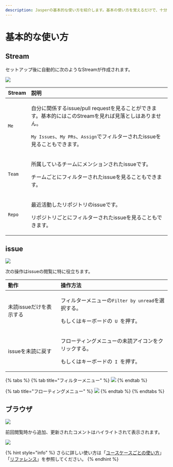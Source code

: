 ```yaml
---
description: Jasperの基本的な使い方を紹介します。基本の使い方を覚えるだけで、十分に効率的にissueを閲覧できるようになります。
---
```


# 基本的な使い方

## Stream

セットアップ後に自動的に次のようなStreamが作成されます。

![](../.gitbook/assets/initial-streams.png)

<table>
  <thead>
    <tr>
      <th style="text-align:left">Stream</th>
      <th style="text-align:left">&#x8AAC;&#x660E;</th>
    </tr>
  </thead>
  <tbody>
    <tr>
      <td style="text-align:left"><code>Me</code>
      </td>
      <td style="text-align:left">
        <p>&#x81EA;&#x5206;&#x306B;&#x95A2;&#x4FC2;&#x3059;&#x308B;issue/pull request&#x3092;&#x898B;&#x308B;&#x3053;&#x3068;&#x304C;&#x3067;&#x304D;&#x307E;&#x3059;&#x3002;&#x57FA;&#x672C;&#x7684;&#x306B;&#x306F;&#x3053;&#x306E;Stream&#x3092;&#x898B;&#x308C;&#x3070;&#x898B;&#x843D;&#x3068;&#x3057;&#x306F;&#x3042;&#x308A;&#x307E;&#x305B;&#x3093;&#x3002;</p>
        <p><code>My Issues</code>&#x3001;<code>My PRs</code>&#x3001;<code>Assign</code>&#x3067;&#x30D5;&#x30A3;&#x30EB;&#x30BF;&#x30FC;&#x3055;&#x308C;&#x305F;issue&#x3092;&#x898B;&#x308B;&#x3053;&#x3068;&#x3082;&#x3067;&#x304D;&#x307E;&#x3059;&#x3002;</p>
      </td>
    </tr>
    <tr>
      <td style="text-align:left"><code>Team</code>
      </td>
      <td style="text-align:left">
        <p>&#x6240;&#x5C5E;&#x3057;&#x3066;&#x3044;&#x308B;&#x30C1;&#x30FC;&#x30E0;&#x306B;&#x30E1;&#x30F3;&#x30B7;&#x30E7;&#x30F3;&#x3055;&#x308C;&#x305F;issue&#x3067;&#x3059;&#x3002;</p>
        <p>&#x30C1;&#x30FC;&#x30E0;&#x3054;&#x3068;&#x306B;&#x30D5;&#x30A3;&#x30EB;&#x30BF;&#x30FC;&#x3055;&#x308C;&#x305F;issue&#x3092;&#x898B;&#x308B;&#x3053;&#x3068;&#x3082;&#x3067;&#x304D;&#x307E;&#x3059;&#x3002;</p>
      </td>
    </tr>
    <tr>
      <td style="text-align:left"><code>Repo</code>
      </td>
      <td style="text-align:left">
        <p>&#x6700;&#x8FD1;&#x6D3B;&#x52D5;&#x3057;&#x305F;&#x30EA;&#x30DD;&#x30B8;&#x30C8;&#x30EA;&#x306E;issue&#x3067;&#x3059;&#x3002;</p>
        <p>&#x30EA;&#x30DD;&#x30B8;&#x30C8;&#x30EA;&#x3054;&#x3068;&#x306B;&#x30D5;&#x30A3;&#x30EB;&#x30BF;&#x30FC;&#x3055;&#x308C;&#x305F;issue&#x3092;&#x898B;&#x308B;&#x3053;&#x3068;&#x3082;&#x3067;&#x304D;&#x307E;&#x3059;&#x3002;</p>
      </td>
    </tr>
  </tbody>
</table>

## issue <a id="issues"></a>

![](../.gitbook/assets/03_issues.png)

次の操作はissueの閲覧に特に役立ちます。

<table>
  <thead>
    <tr>
      <th style="text-align:left">&#x52D5;&#x4F5C;</th>
      <th style="text-align:left">&#x64CD;&#x4F5C;&#x65B9;&#x6CD5;</th>
    </tr>
  </thead>
  <tbody>
    <tr>
      <td style="text-align:left">&#x672A;&#x8AAD;issue&#x3060;&#x3051;&#x3092;&#x8868;&#x793A;&#x3059;&#x308B;</td>
      <td
      style="text-align:left">
        <p>&#x30D5;&#x30A3;&#x30EB;&#x30BF;&#x30FC;&#x30E1;&#x30CB;&#x30E5;&#x30FC;&#x306E;<code>Filter by unread</code>&#x3092;&#x9078;&#x629E;&#x3059;&#x308B;&#x3002;</p>
        <p>&#x3082;&#x3057;&#x304F;&#x306F;&#x30AD;&#x30FC;&#x30DC;&#x30FC;&#x30C9;&#x306E;<code> U </code>&#x3092;&#x62BC;&#x3059;&#x3002;</p>
        </td>
    </tr>
    <tr>
      <td style="text-align:left">issue&#x3092;&#x672A;&#x8AAD;&#x306B;&#x623B;&#x3059;</td>
      <td style="text-align:left">
        <p>&#x30D5;&#x30ED;&#x30FC;&#x30C6;&#x30A3;&#x30F3;&#x30B0;&#x30E1;&#x30CB;&#x30E5;&#x30FC;&#x306E;&#x672A;&#x8AAD;&#x30A2;&#x30A4;&#x30B3;&#x30F3;&#x3092;&#x30AF;&#x30EA;&#x30C3;&#x30AF;&#x3059;&#x308B;&#x3002;</p>
        <p>&#x3082;&#x3057;&#x304F;&#x306F;&#x30AD;&#x30FC;&#x30DC;&#x30FC;&#x30C9;&#x306E;<code> I </code>&#x3092;&#x62BC;&#x3059;&#x3002;</p>
      </td>
    </tr>
  </tbody>
</table>

{% tabs %}
{% tab title="フィルターメニュー" %}
![](../.gitbook/assets/filter_by_unread.png)
{% endtab %}

{% tab title="フローティングメニュー" %}
![](../.gitbook/assets/hover_unread.png)
{% endtab %}
{% endtabs %}

## ブラウザ <a id="browser"></a>

![](../.gitbook/assets/03_browser.png)

前回閲覧時から追加、更新されたコメントはハイライトされて表示されます。

![](../.gitbook/assets/03_highlight_comment.png)





{% hint style="info" %}
さらに詳しい使い方は「[ユースケースごとの使い方](../usecase/)」「[リファレンス](../reference/)」を参照してください。
{% endhint %}

